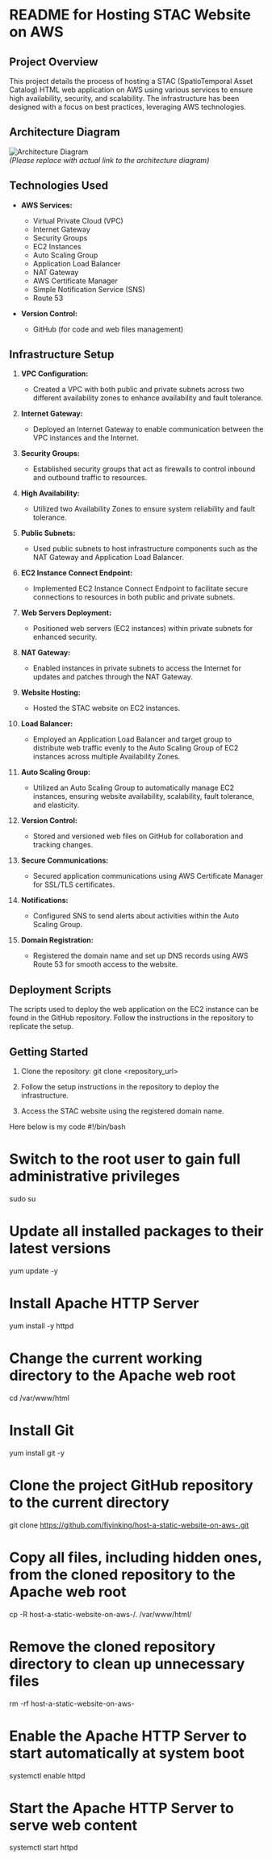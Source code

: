 # README for Hosting STAC Website on AWS

## Project Overview

This project details the process of hosting a STAC (SpatioTemporal Asset Catalog) HTML web application on AWS using various services to ensure high availability, security, and scalability. The infrastructure has been designed with a focus on best practices, leveraging AWS technologies.

## Architecture Diagram

![Architecture Diagram](link_to_your_architecture_diagram)  
*(Please replace with actual link to the architecture diagram)*

## Technologies Used

- **AWS Services:**
  - Virtual Private Cloud (VPC)
  - Internet Gateway
  - Security Groups
  - EC2 Instances
  - Auto Scaling Group
  - Application Load Balancer
  - NAT Gateway
  - AWS Certificate Manager
  - Simple Notification Service (SNS)
  - Route 53

- **Version Control:**
  - GitHub (for code and web files management)

## Infrastructure Setup

1. **VPC Configuration:**
   - Created a VPC with both public and private subnets across two different availability zones to enhance availability and fault tolerance.

2. **Internet Gateway:**
   - Deployed an Internet Gateway to enable communication between the VPC instances and the Internet.

3. **Security Groups:**
   - Established security groups that act as firewalls to control inbound and outbound traffic to resources.

4. **High Availability:**
   - Utilized two Availability Zones to ensure system reliability and fault tolerance.

5. **Public Subnets:**
   - Used public subnets to host infrastructure components such as the NAT Gateway and Application Load Balancer.

6. **EC2 Instance Connect Endpoint:**
   - Implemented EC2 Instance Connect Endpoint to facilitate secure connections to resources in both public and private subnets.

7. **Web Servers Deployment:**
   - Positioned web servers (EC2 instances) within private subnets for enhanced security.

8. **NAT Gateway:**
   - Enabled instances in private subnets to access the Internet for updates and patches through the NAT Gateway.

9. **Website Hosting:**
   - Hosted the STAC website on EC2 instances.

10. **Load Balancer:**
    - Employed an Application Load Balancer and target group to distribute web traffic evenly to the Auto Scaling Group of EC2 instances across multiple Availability Zones.

11. **Auto Scaling Group:**
    - Utilized an Auto Scaling Group to automatically manage EC2 instances, ensuring website availability, scalability, fault tolerance, and elasticity.

12. **Version Control:**
    - Stored and versioned web files on GitHub for collaboration and tracking changes.

13. **Secure Communications:**
    - Secured application communications using AWS Certificate Manager for SSL/TLS certificates.

14. **Notifications:**
    - Configured SNS to send alerts about activities within the Auto Scaling Group.

15. **Domain Registration:**
    - Registered the domain name and set up DNS records using AWS Route 53 for smooth access to the website.

## Deployment Scripts

The scripts used to deploy the web application on the EC2 instance can be found in the GitHub repository. Follow the instructions in the repository to replicate the setup.

## Getting Started

1. Clone the repository:
   git clone <repository_url>
   

2. Follow the setup instructions in the repository to deploy the infrastructure.

3. Access the STAC website using the registered domain name.

Here below is my code
#!/bin/bash

# Switch to the root user to gain full administrative privileges
sudo su

# Update all installed packages to their latest versions
yum update -y

# Install Apache HTTP Server
yum install -y httpd

# Change the current working directory to the Apache web root
cd /var/www/html

# Install Git
yum install git -y

# Clone the project GitHub repository to the current directory
git clone https://github.com/fiyinking/host-a-static-website-on-aws-.git

# Copy all files, including hidden ones, from the cloned repository to the Apache web root
cp -R host-a-static-website-on-aws-/. /var/www/html/

# Remove the cloned repository directory to clean up unnecessary files
rm -rf host-a-static-website-on-aws-

# Enable the Apache HTTP Server to start automatically at system boot
systemctl enable httpd 

# Start the Apache HTTP Server to serve web content
systemctl start httpd

